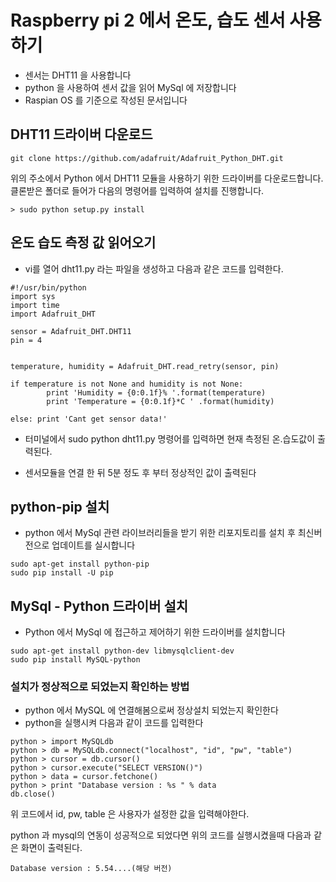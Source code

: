 # Raspberry pi 2 에서 온도, 습도 센서 사용하기
- 센서는 DHT11 을 사용합니다
- python 을 사용하여 센서 값을 읽어  MySql 에 저장합니다
- Raspian OS 를 기준으로 작성된 문서입니다


##  DHT11 드라이버 다운로드

```
git clone https://github.com/adafruit/Adafruit_Python_DHT.git

```

위의 주소에서 Python 에서 DHT11 모듈을 사용하기 위한 드라이버를 다운로드합니다.
클론받은 폴더로 들어가 다음의 명령어를 입력하여 설치를 진행합니다.

```
> sudo python setup.py install
```

## 온도 습도 측정 값 읽어오기

  - vi를 열어 dht11.py 라는 파일을 생성하고 다음과 같은 코드를 입력한다.

```
#!/usr/bin/python
import sys
import time
import Adafruit_DHT

sensor = Adafruit_DHT.DHT11
pin = 4


temperature, humidity = Adafruit_DHT.read_retry(sensor, pin)

if temperature is not None and humidity is not None:
        print 'Humidity = {0:0.1f}% '.format(temperature)
        print 'Temperature = {0:0.1f}*C ' .format(humidity)

else: print 'Cant get sensor data!'

```
 - 터미널에서 sudo python dht11.py 명령어를 입력하면 현재 측정된 온.습도값이 출력된다.

 - 센서모듈을 연결 한 뒤 5분 정도 후 부터 정상적인 값이 출력된다


## python-pip 설치
- python 에서 MySql 관련 라이브러리들을 받기 위한 리포지토리를 설치 후 최신버전으로 업데이트를 실시합니다

```
sudo apt-get install python-pip
sudo pip install -U pip

```




## MySql - Python 드라이버 설치
- Python 에서 MySql 에 접근하고 제어하기 위한 드라이버를 설치합니다

```
sudo apt-get install python-dev libmysqlclient-dev
sudo pip install MySQL-python

```

### 설치가 정상적으로 되었는지 확인하는 방법
- python 에서 MySQL 에 연결해봄으로써 정상설치 되었는지 확인한다
- python을 실행시켜 다음과 같이 코드를 입력한다


```
python > import MySQLdb
python > db = MySQLdb.connect("localhost", "id", "pw", "table")
python > cursor = db.cursor()
python > cursor.execute("SELECT VERSION()")
python > data = cursor.fetchone()
python > print "Database version : %s " % data
db.close()

```


위 코드에서 id, pw, table 은 사용자가 설정한 값을 입력해야한다.

python 과 mysql의 연동이 성공적으로 되었다면 위의 코드를 실행시켰을때 다음과 같은 화면이 출력된다.

```
Database version : 5.54....(해당 버전)

```

